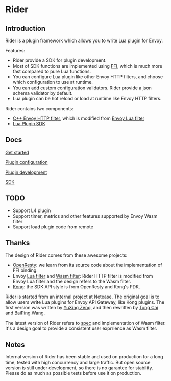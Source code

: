 # Rider

## Introduction

Rider is a plugin framework which allows you to write Lua plugin for Envoy.

Features:

- Rider provide a SDK for plugin development.
- Most of SDK functions are implemented using [FFI](https://luajit.org/ext_ffi.html), which is much more fast compared to pure Lua functions.
- You can configure Lua plugin like other Envoy HTTP filters, and choose which configuration to use at runtime.
- You can add custom configuration validators. Rider provide a json schema validator by default.
- Lua plugin can be hot reload or load at runtime like Envoy HTTP filters.

Rider contains two components: 
- [C++ Envoy HTTP filter](https://github.com/hango-io/envoy-proxy/tree/main/source/filters/http/rider), which is modified from [Envoy Lua filter](https://github.com/envoyproxy/envoy/tree/v1.17.3/source/extensions/filters/http/lua)
- [Lua Plugin SDK](https://github.com/hango-io/rider)

## Docs

[Get started](./docs/get_started.md)

[Plugin configuration](./docs/configuration.md)

[Plugin development](./docs/development.md)

[SDK](./docs/api.md)


## TODO

- Support L4 plugin
- Support timer, metrics and other features supported by Envoy Wasm filter
- Support load plugin code from remote

## Thanks

The design of Rider comes from these awesome projects:
- [OpenResty](https://github.com/openresty/lua-resty-core): we learn from its source code about the implementation of FFI binding.
- Envoy [Lua filter](https://github.com/envoyproxy/envoy/tree/v1.17.3/source/extensions/filters/http/lua) and [Wasm filter](https://github.com/envoyproxy/envoy/tree/v1.17.3/source/extensions/filters/http/wasm): Rider HTTP filter is modified from Envoy Lua filter and the design refers to the Wasm filter.
- [Kong](https://github.com/Kong/kong): the SDK API style is from OpenResty and Kong's PDK.

Rider is started from an internal project at Netease. The original goal is to allow users write Lua plugins for Envoy API Gateway, like Kong plugins.
The first version was written by [YuXing Zeng](https://github.com/zengyuxing007), and then rewritten by [Tong Cai](https://github.com/caitong93) and [BaiPing Wang](https://github.com/wbpcode).

The latest version of Rider refers to [spec](https://github.com/proxy-wasm/spec/tree/master/abi-versions/vNEXT) and implementation of Wasm filter.
It's a design goal to provide a consistent user exprrience as Wasm filter.

## Notes

Internal version of Rider has been stable and used on production for a long time, tested with high concurrency and large traffic. But open source version is still under development,
so there is no garantee for stability. Please do as much as possible tests before use it on production.
